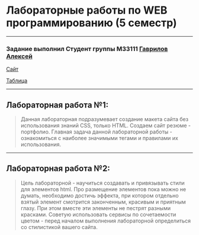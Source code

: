 # Лабораторные работы по WEB программированию (5 семестр)
---
### Задание выполнил Студент группы М33111 [Гаврилов Алексей](https://github.com/Solidbush)

[Сайт](https://solidbush.github.io/WebProgramming/Labs/index.html)

[Таблица](https://solidbush.github.io/WebProgramming/Lab5/Lab5Table/index.html)

---
## Лабораторная работа №1:
> Данная лабораторная подразумевает создание макета сайта без использования знаний CSS, только HTML. Создаем сайт резюме - портфолио. Главная задача данной лабораторной работы - ознакомиться с наиболее значимыми тегами и правилами их использования.

---
## Лабораторная работа №2:
> Цель лабораторной - научиться создавать и привязывать стили для элементов html. Про размещение элементов пока можно не думать, необходимо достичь эффекта, при котором отдельно взятый элемент смотрится законченным, красивым и приятным глазу. При этом вместе эти элементы не пестрят разными красками. Советую использовать сервисы по сочетаемости цветом - перед началом выполнения лабораторной определиться со стилистикой вашего сайта.
